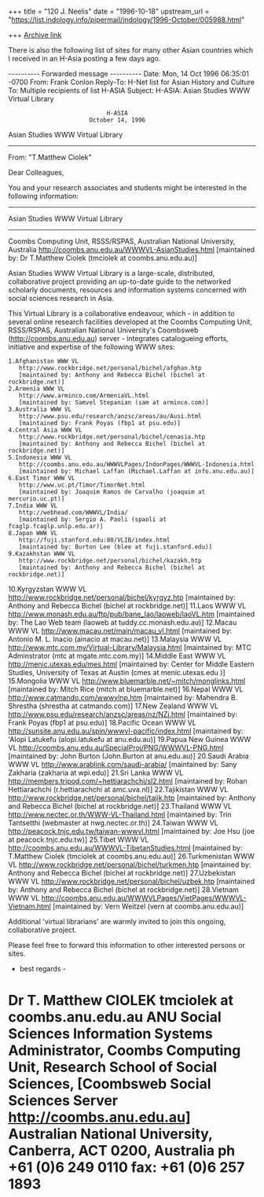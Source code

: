 +++
title = "120 J. Neelis"
date = "1996-10-18"
upstream_url = "https://list.indology.info/pipermail/indology/1996-October/005988.html"

+++
[Archive link](https://list.indology.info/pipermail/indology/1996-October/005988.html)

There is also the following list of sites for many other Asian countries
which I received in an H-Asia posting a few days ago.

---------- Forwarded message ----------
Date: Mon, 14 Oct 1996 06:35:01 -0700
From: Frank Conlon <conlon at U.WASHINGTON.EDU>
Reply-To: H-Net list for Asian History and Culture <H-ASIA at h-net.msu.edu>
To: Multiple recipients of list H-ASIA <H-ASIA at h-net.msu.edu>
Subject: H-ASIA: Asian Studies WWW Virtual Library

                                H-ASIA
                           October 14, 1996

Asian Studies WWW Virtual Library
***************************************************************************
From: "T.Matthew Ciolek" <tmciolek at coombs.anu.edu.au>

Dear Colleagues,

You and your research associates and students might be interested in the following
information:

**************************
Asian Studies WWW Virtual Library
**************************
Coombs Computing Unit, RSSS/RSPAS, Australian National University, Australia
http://coombs.anu.edu.au/WWWVL-AsianStudies.html
[maintained by: Dr T.Matthew Ciolek (tmciolek at coombs.anu.edu.au)]

Asian Studies WWW Virtual Library is a large-scale, distributed,
collaborative project providing an up-to-date guide to the networked
scholarly documents, resources and information systems concerned with
social sciences research in Asia.

This Virtual Library is a collaborative endeavour, which - in addition
to several online research facilities developed at the Coombs
Computing Unit, RSSS/RSPAS, Australian National University's Coombsweb
(http://coombs.anu.edu.au) server - integrates catalogueing efforts,
initiative  and expertise of the following WWW sites:

    1.Afghanistan WWW VL
       http://www.rockbridge.net/personal/bichel/afghan.htp
       [maintained by: Anthony and Rebecca Bichel (bichel at rockbridge.net)]
    2.Armenia WWW VL
       http://www.arminco.com/ArmeniaVL.html
       [maintained by: Samvel Stepanian (sam at arminco.com)]
    3.Australia WWW VL
       http://www.psu.edu/research/anzsc/areas/au/Ausi.html
       [maintained by: Frank Poyas (fbp1 at psu.edu)]
    4.Central Asia WWW VL
       http://www.rockbridge.net/personal/bichel/cenasia.htp
       [maintained by: Anthony and Rebecca Bichel (bichel at rockbridge.net)]
    5.Indonesia WWW VL
       http://coombs.anu.edu.au/WWWVLPages/IndonPages/WWWVL-Indonesia.html
       [maintained by: Michael Laffan (Michael.Laffan at info.anu.edu.au)]
    6.East Timor WWW VL
       http://www.uc.pt/Timor/TimorNet.html
       [maintained by: Joaquim Ramos de Carvalho (joaquim at mercurio.uc.pt)]
    7.India WWW VL
       http://webhead.com/WWWVL/India/
       [maintained by: Sergio A. Paoli (spaoli at fcaglp.fcaglp.unlp.edu.ar)]
    8.Japan WWW VL
       http://fuji.stanford.edu:80/VLIB/index.html
       [maintained by: Burton Lee (blee at fuji.stanford.edu)]
    9.Kazakhstan WWW VL
       http://www.rockbridge.net/personal/bichel/kazakh.htp
       [maintained by: Anthony and Rebecca Bichel (bichel at rockbridge.net)]
   10.Kyrgyzstan WWW VL
       http://www.rockbridge.net/personal/bichel/kyrgyz.htp
       [maintained by: Anthony and Rebecca Bichel (bichel at rockbridge.net)]
   11.Laos WWW VL
       http://www.monash.edu.au/ftp/pub/bane_lao/laoweb/laoVL.htm
       [maintained by: The Lao Web team (laoweb at tuddy.cc.monash.edu.au)]
   12.Macau WWW VL
       http://www.macau.net/main/macau_vl.html
       [maintained by: Antonio M. L. Inacio (ainacio at macau.net)]
   13.Malaysia WWW VL
       http://www.mtc.com.my/Virtual-Library/Malaysia.html
       [maintained by: MTC Adminstrator (mtc at mgate.mtc.com.my)]
   14.Middle East WWW VL
       http://menic.utexas.edu/mes.html
       [maintained by: Center for Middle Eastern Studies, University of Texas at Austin
       (cmes at menic.utexas.edu )]
   15.Mongolia WWW VL
       http://www.bluemarble.net/~mitch/monglinks.html
       [maintained by: Mitch Rice (mitch at bluemarble.net)]
   16.Nepal WWW VL
       http://www.catmando.com/wwwvlnp.htm
       [maintained by: Mahendra B. Shrestha (shrestha at catmando.com)]
   17.New Zealand WWW VL
       http://www.psu.edu/research/anzsc/areas/nz/NZi.html
       [maintained by: Frank Poyas (fbp1 at psu.edu)]
   18.Pacific Ocean WWW VL
       http://sunsite.anu.edu.au/spin/wwwvl-pacific/index.html
       [maintained by: 'Alopi Latukefu (alopi.latukefu at anu.edu.au)]
   19.Papua New Guinea WWW VL
       http://coombs.anu.edu.au/SpecialProj/PNG/WWWVL-PNG.html
       [maintained by: John Burton (John.Burton at anu.edu.au)]
   20.Saudi Arabia WWW VL
       http://www.arablink.com/saudi-arabia/
       [maintained by: Sany Zakharia (zakharia at wpi.edu)]
   21.Sri Lanka WWW VL
       http://members.tripod.com/~hettiarachchi/sl2.html
       [maintained by: Rohan Hettiarachchi (r.hettiarachchi at amc.uva.nl)]
   22.Tajikistan WWW VL
       http://www.rockbridge.net/personal/bichel/tajik.htp
       [maintained by: Anthony and Rebecca Bichel (bichel at rockbridge.net)]
   23.Thailand WWW VL
       http://www.nectec.or.th/WWW-VL-Thailand.html
       [maintained by: Trin Tantsetthi (webmaster at nwg.nectec.or.th)]
   24.Taiwan WWW VL
       http://peacock.tnjc.edu.tw/taiwan-wwwvl.html
       [maintained by: Joe Hsu (joe at peacock.tnjc.edu.tw)]
   25.Tibet WWW VL
       http://coombs.anu.edu.au/WWWVL-TibetanStudies.html
       [maintained by: T.Matthew Ciolek (tmciolek at coombs.anu.edu.au)]
   26.Turkmenistan WWW VL
       http://www.rockbridge.net/personal/bichel/turkmen.htp
       [maintained by: Anthony and Rebecca Bichel (bichel at rockbridge.net)]
   27.Uzbekistan WWW VL
       http://www.rockbridge.net/personal/bichel/uzbek.htp
       [maintained by: Anthony and Rebecca Bichel (bichel at rockbridge.net)]
   28.Vietnam WWW VL
       http://coombs.anu.edu.au/WWWVLPages/VietPages/WWWVL-Vietnam.html
       [maintained by: Vern Weitzel (vern at coombs.anu.edu.au)]

Additional 'virtual librarians' are warmly invited to join this ongoing,
collaborative project.

Please feel free to forward this information to other interested persons
or sites.

- best regards -

Dr T. Matthew CIOLEK           tmciolek at coombs.anu.edu.au
ANU Social Sciences Information Systems Administrator,
Coombs Computing Unit, Research School of Social Sciences,
[Coombsweb Social Sciences Server  http://coombs.anu.edu.au]
Australian National University, Canberra, ACT 0200, Australia
ph +61 (0)6 249 0110             fax: +61 (0)6 257 1893
==========================================================================





